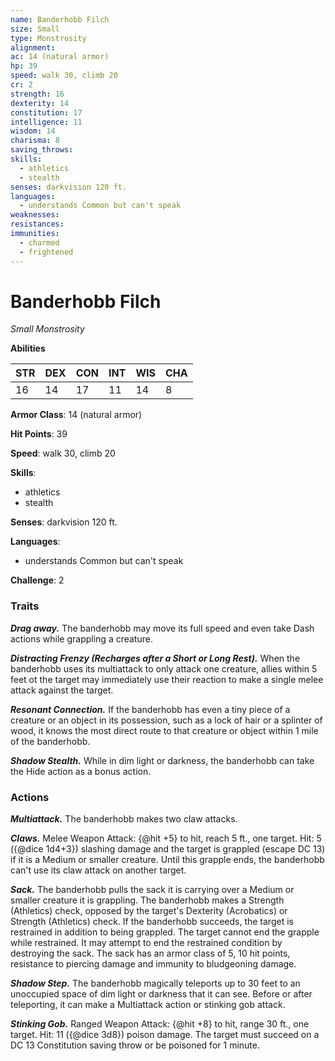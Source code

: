 ```yaml
---
name: Banderhobb Filch
size: Small
type: Monstrosity
alignment: 
ac: 14 (natural armor)
hp: 39
speed: walk 30, climb 20
cr: 2
strength: 16
dexterity: 14
constitution: 17
intelligence: 11
wisdom: 14
charisma: 8
saving_throws:
skills:
  - athletics
  - stealth
senses: darkvision 120 ft.
languages:
  - understands Common but can't speak
weaknesses:
resistances:
immunities:
  - charmed
  - frightened
---
```


# Banderhobb Filch

*Small Monstrosity*

**Abilities**

| STR | DEX | CON | INT | WIS | CHA |
| --- | --- | --- | --- | --- | --- |
| 16 | 14 | 17 | 11 | 14 | 8 |

**Armor Class**: 14 (natural armor)

**Hit Points**: 39

**Speed**: walk 30, climb 20

**Skills**:
  - athletics
  - stealth

**Senses**: darkvision 120 ft.

**Languages**:
  - understands Common but can't speak

**Challenge**: 2

### Traits
***Drag away.*** The banderhobb may move its full speed and even take Dash actions while grappling a creature.

***Distracting Frenzy (Recharges after a Short or Long Rest).*** When the banderhobb uses its multiattack to only attack one creature, allies within 5 feet ot the target may immediately use their reaction to make a single melee attack against the target.

***Resonant Connection.*** If the banderhobb has even a tiny piece of a creature or an object in its possession, such as a lock of hair or a splinter of wood, it knows the most direct route to that creature or object within 1 mile of the banderhobb.

***Shadow Stealth.*** While in dim light or darkness, the banderhobb can take the Hide action as a bonus action.

### Actions
***Multiattack.*** The banderhobb makes two claw attacks.

***Claws.*** Melee Weapon Attack: {@hit +5} to hit, reach 5 ft., one target. Hit: 5 ({@dice 1d4+3}) slashing damage and the target is grappled (escape DC 13) if it is a Medium or smaller creature. Until this grapple ends, the banderhobb can't use its claw attack on another target.

***Sack.*** The banderhobb pulls the sack it is carrying over a Medium or smaller creature it is grappling. The banderhobb makes a Strength (Athletics) check, opposed by the target's Dexterity (Acrobatics) or Strength (Athletics) check. If the banderhobb succeeds, the target is restrained in addition to being grappled. The target cannot end the grapple while restrained. It may attempt to end the restrained condition by destroying the sack. The sack has an armor class of 5, 10 hit points, resistance to piercing damage and immunity to bludgeoning damage.

***Shadow Step.*** The banderhobb magically teleports up to 30 feet to an unoccupied space of dim light or darkness that it can see. Before or after teleporting, it can make a Multiattack action or stinking gob attack.

***Stinking Gob.*** Ranged Weapon Attack: {@hit +8} to hit, range 30 ft., one target. Hit: 11 ({@dice 3d8}) poison damage. The target must succeed on a DC 13 Constitution saving throw or be poisoned for 1 minute.

